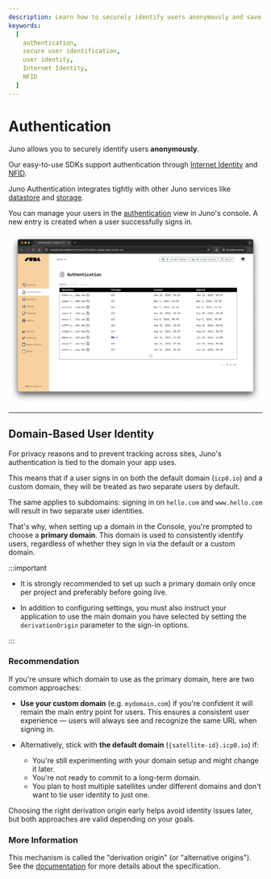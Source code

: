 ```yaml
---
description: Learn how to securely identify users anonymously and save their data in containers you own and control using Juno's authentication services.
keywords:
  [
    authentication,
    secure user identification,
    user identity,
    Internet Identity,
    NFID
  ]
---
```


# Authentication

Juno allows you to securely identify users **anonymously**.

Our easy-to-use SDKs support authentication through [Internet Identity] and [NFID].

Juno Authentication integrates tightly with other Juno services like [datastore](../datastore/index.mdx) and [storage](../storage/index.mdx).

You can manage your users in the [authentication](https://console.juno.build/authentication) view in Juno's console. A new entry is created when a user successfully signs in.

![An overview of the anonymous display of the users in Juno Console](../../img/satellite/authentication.webp)

---

## Domain-Based User Identity

For privacy reasons and to prevent tracking across sites, Juno's authentication is tied to the domain your app uses.

This means that if a user signs in on both the default domain (`icp0.io`) and a custom domain, they will be treated as two separate users by default.

The same applies to subdomains: signing in on `hello.com` and `www.hello.com` will result in two separate user identities.

That's why, when setting up a domain in the Console, you're prompted to choose a **primary domain**. This domain is used to consistently identify users, regardless of whether they sign in via the default or a custom domain.

:::important

- It is strongly recommended to set up such a primary domain only once per project and preferably before going live.

- In addition to configuring settings, you must also instruct your application to use the main domain you have selected by setting the `derivationOrigin` parameter to the sign-in options.

:::

### Recommendation

If you're unsure which domain to use as the primary domain, here are two common approaches:

- **Use your custom domain** (e.g. `mydomain.com`) if you're confident it will remain the main entry point for users. This ensures a consistent user experience — users will always see and recognize the same URL when signing in.

- Alternatively, stick with **the default domain** (`{satellite-id}.icp0.io`) if:
  - You're still experimenting with your domain setup and might change it later.
  - You're not ready to commit to a long-term domain.
  - You plan to host multiple satellites under different domains and don't want to tie user identity to just one.

Choosing the right derivation origin early helps avoid identity issues later, but both approaches are valid depending on your goals.

### More Information

This mechanism is called the "derivation origin" (or "alternative origins"). See the [documentation](https://internetcomputer.org/docs/current/developer-docs/integrations/internet-identity/alternative-origins/) for more details about the specification.

[Internet Identity]: ../../terminology.md#internet-identity
[NFID]: ../../terminology.md#nfid

